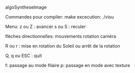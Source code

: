 algoSyntheseImage


Commandes pour compiler:
  make
excecution:
  ./visu
  
Menu:
 z ou Z : avancer 
 s ou S : reculer 
 
 flèches directionnelles: mouvements rotation caméra
 
 R ou r : mise en rotation du Soleil ou arrêt de la rotation
 
 Q, q ou ESC : quit
 
 f: passage au mode filaire
 p: passage en mode avec texture
 
 
